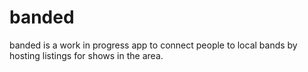 # banded

banded is a work in progress app to connect people to local bands by hosting listings for shows in the area.
